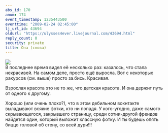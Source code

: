 ```yaml
---
abs_id: 170
anum: 174
event_timestamp: 1235443500
eventtime: "2009-02-24 02:45:00"
lj_url_id: 43694
oldurl: "https://ulysses4ever.livejournal.com/43694.html"
reply_count: 0
security: private
title: Она (снова)
---
```


![](https://a-pelenitsyn.github.io/Files/Pics/x_6282c4a5.jpg)  
В последнее время видел её несколько раз: казалось, что стала
некрасивей. На самом деле, просто ещё выросла. Вот с некоторых ракурсов
(см. выше) просто за.бись. Красивая.

Взрослая красота это не то же, что детская красота. И она держит путь от
одного к другому.

Хорошо (или очень плохо?), что в этом дебильном вокнтакте выладывают
всякие фотки, кто ни попадя. У кого-угодно, даже самого скрывающегося,
закрывшего страницу, среди сотни-другой френдов найдется один, который
выложит классную фотку. И ты будешь опять биццо головой об стену, со
всей дури!!!


